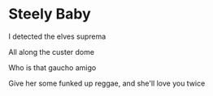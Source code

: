 # Steely Baby

I detected the elves suprema

All along the custer dome

Who is that gaucho amigo

Give her some funked up reggae, and she'll love you twice
